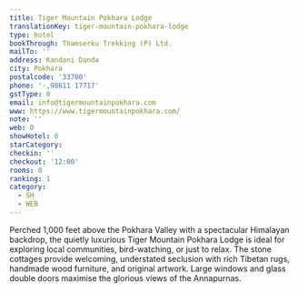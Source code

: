 ```yaml
---
title: Tiger Mountain Pokhara Lodge
translationKey: tiger-mountain-pokhara-lodge
type: hotel
bookThrough: Thamserku Trekking (P) Ltd.
mailTo: ''
address: Kandani Danda
city: Pokhara
postalcode: '33700'
phone: '-,98611 17717'
gstType: 0
email: info@tigermountainpokhara.com
www: https://www.tigermountainpokhara.com/
note: ''
web: 0
showHotel: 0
starCategory: 
checkin: ''
checkout: '12:00'
rooms: 0
ranking: 1
category:
  - SH
  - WEB
---
```





Perched 1,000 feet above the Pokhara Valley with a spectacular Himalayan backdrop, the quietly luxurious Tiger Mountain Pokhara Lodge is ideal for exploring local communities, bird-watching, or just to relax. The stone cottages provide welcoming, understated seclusion with rich Tibetan rugs, handmade wood furniture, and original artwork. Large windows and glass double doors maximise the glorious views of the Annapurnas.
